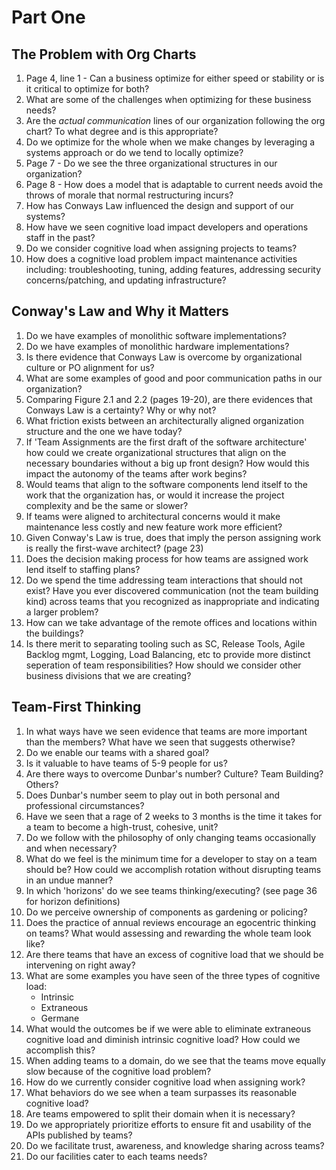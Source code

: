 # Part One

## The Problem with Org Charts
1. Page 4, line 1 - Can a business optimize for either speed or stability or is it critical to optimize for both?
2. What are some of the challenges when optimizing for these business needs?
3. Are the *actual communication* lines of our organization following the org chart?  To what degree and is this appropriate?
4. Do we optimize for the whole when we make changes by leveraging a systems approach or do we tend to locally optimize?
5. Page 7 - Do we see the three organizational structures in our organization?
6. Page 8 - How does a model that is adaptable to current needs avoid the throws of morale that normal restructuring incurs?
7. How has Conways Law influenced the design and support of our systems?
8. How have we seen cognitive load impact developers and operations staff in the past?
9. Do we consider cognitive load when assigning projects to teams?
10. How does a cognitive load problem impact maintenance activities including: troubleshooting, tuning, adding features, addressing security concerns/patching, and updating infrastructure?

## Conway's Law and Why it Matters
1. Do we have examples of monolithic software implementations?
2. Do we have examples of monolithic hardware implementations?
3. Is there evidence that Conways Law is overcome by organizational culture or PO alignment for us?
4. What are some examples of good and poor communication paths in our organization?
5. Comparing Figure 2.1 and 2.2 (pages 19-20), are there evidences that Conways Law is a certainty?  Why or why not?
6. What friction exists between an architecturally aligned organization structure and the one we have today?
7. If 'Team Assignments are the first draft of the software architecture' how could we create organizational structures that align on the necessary boundaries without a big up front design?  How would this impact the autonomy of the teams after work begins?  
8. Would teams that align to the software components lend itself to the work that the organization has, or would it increase the project complexity and be the same or slower?
9. If teams were aligned to architectural concerns would it make maintenance less costly and new feature work more efficient?
10. Given Conway's Law is true, does that imply the person assigning work is really the first-wave architect? (page 23)
11. Does the decision making process for how teams are assigned work lend itself to staffing plans?
12. Do we spend the time addressing team interactions that should not exist?  Have you ever discovered communication (not the team building kind) across teams that you recognized as inappropriate and indicating a larger problem?
13. How can we take advantage of the remote offices and locations within the buildings?
14. Is there merit to separating tooling such as SC, Release Tools, Agile Backlog mgmt, Logging, Load Balancing, etc to provide more distinct seperation of team responsibilities?  How should we consider other business divisions that we are creating?

## Team-First Thinking
1. In what ways have we seen evidence that teams are more important than the members?  What have we seen that suggests otherwise?
2. Do we enable our teams with a shared goal?
3. Is it valuable to have teams of 5-9 people for us?
4. Are there ways to overcome Dunbar's number?  Culture?  Team Building?  Others?
5. Does Dunbar's number seem to play out in both personal and professional circumstances?
6. Have we seen that a rage of 2 weeks to 3 months is the time it takes for a team to become a high-trust, cohesive, unit?
7. Do we follow with the philosophy of only changing teams occasionally and when necessary?
8. What do we feel is the minimum time for a developer to stay on a team should be?  How could we accomplish rotation without disrupting teams in an undue manner?
9. In which 'horizons' do we see teams thinking/executing?  (see page 36 for horizon definitions)
10.  Do we perceive ownership of components as gardening or policing?
11. Does the practice of annual reviews encourage an egocentric thinking on teams?  What would assessing and rewarding the whole team look like?
12.  Are there teams that have an excess of cognitive load that we should be intervening on right away?
13. What are some examples you have seen of the three types of cognitive load:  
    - Intrinsic 
    - Extraneous
    - Germane
14. What would the outcomes be if we were able to eliminate extraneous cognitive load and diminish intrinsic cognitive load?  How could we accomplish this?
15. When adding teams to a domain, do we see that the teams move equally slow because of the cognitive load problem?
16. How do we currently consider cognitive load when assigning work?
17. What behaviors do we see when a team surpasses its reasonable cognitive load?
18. Are teams empowered to split their domain when it is necessary?
19. Do we appropriately prioritize efforts to ensure fit and usability of the APIs published by teams?
20. Do we facilitate trust, awareness, and knowledge sharing across teams?  
21. Do our facilities cater to each teams needs?

